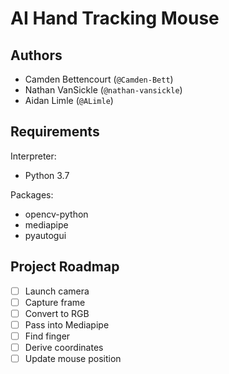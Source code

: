 # AI Hand Tracking Mouse
## Authors
* Camden Bettencourt (`@Camden-Bett`)
* Nathan VanSickle (`@nathan-vansickle`)
* Aidan Limle (`@ALimle`)

## Requirements
Interpreter:
* Python 3.7

Packages:
* opencv-python
* mediapipe
* pyautogui

## Project Roadmap
- [ ] Launch camera
- [ ] Capture frame
- [ ] Convert to RGB
- [ ] Pass into Mediapipe
- [ ] Find finger
- [ ] Derive coordinates
- [ ] Update mouse position
